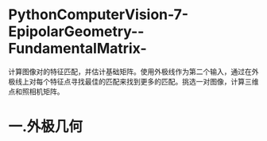 # PythonComputerVision-7-EpipolarGeometry--FundamentalMatrix-
计算图像对的特征匹配，并估计基础矩阵。使用外极线作为第二个输入，通过在外极线上对每个特征点寻找最佳的匹配来找到更多的匹配。挑选一对图像，计算三维点和照相机矩阵。
# 一.外极几何
